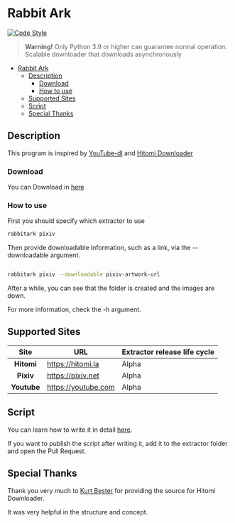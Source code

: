 # Rabbit Ark

[![Code Style](https://img.shields.io/badge/code%20style-black-black)](https://github.com/psf/black)

> **Warning!** Only Python 3.9 or higher can guarantee normal operation.  
> Scalable downloader that downloads asynchronously

- [Rabbit Ark](#rabbit-ark)
  - [Description](#description)
    - [Download](#download)
    - [How to use](#how-to-use)
  - [Supported Sites](#supported-sites)
  - [Script](#script)
  - [Special Thanks](#special-thanks)

## Description

This program is inspired by [YouTube-dl](https://github.com/ytdl-org/youtube-dl/) and [Hitomi Downloader](https://github.com/KurtBestor/Hitomi-Downloader)

### Download

You can Download in [here](https://github.com/Saebasol/rabbit-ark/releases)

### How to use

First you should specify which extractor to use

```sh
rabbitark pixiv
```

Then provide downloadable information, such as a link, via the --downloadable argument.

```sh

rabbitark pixiv --downloadable pixiv-artwork-url
```

After a while, you can see that the folder is created and the images are down.

For more information, check the -h argument.

## Supported Sites

|    Site     | URL                   | Extractor release life cycle |
| :---------: | --------------------- | ---------------------------- |
| **Hitomi**  | <https://hitomi.la>   | Alpha                        |
|  **Pixiv**  | <https://pixiv.net>   | Alpha                        |
| **Youtube** | <https://youtube.com> | Alpha                        |

## Script

You can learn how to write it in detail [here](https://github.com/Saebasol/rabbit-ark/wiki/Script).

If you want to publish the script after writing it, add it to the extractor folder and open the Pull Request.

## Special Thanks

Thank you very much to [Kurt Bester](https://github.com/KurtBestor) for providing the source for Hitomi Downloader.

It was very helpful in the structure and concept.
